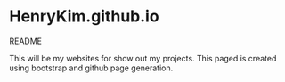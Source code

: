 # HenryKim.github.io
README

This will be my websites for show out my projects. 
This paged is created using bootstrap and github page generation.
